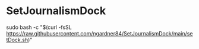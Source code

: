# SetJournalismDock

sudo bash -c "$(curl -fsSL https://raw.githubusercontent.com/ngardner84/SetJournalismDock/main/setDock.sh)"
